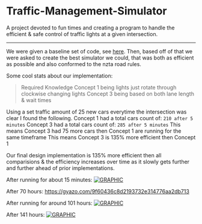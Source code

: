 # Traffic-Management-Simulator

A project devoted to fun times and creating a program to handle the efficient & safe control of traffic lights at a given intersection.

---

We were given a baseline set of code, see [here](https://github.com/Skelmis/Traffic-Management-Simulator/tree/master/Baseline%20Traffic%20code). Then, based off of that we were asked to create the best simulator we could, that was both as efficient as possible and also conformed to the nzta road rules.

Some cool stats about our implementation:

> Required Knowledge
> Concept 1 being lights just rotate through clockwise changing lights
> Concept 3 being based on both lane length & wait times

Using a set traffic amount of 25 new cars everytime the intersection was clear I found the following.
Concept 1 had a total cars count of: `210 after 5 minutes`
Concept 3 had a total cars count of: `285 after 5 minutes`
This means Concept 3 had 75 more cars then Concept 1 are running for the same timeframe
This means Concept 3 is 135% more efficient then Concept 1

Our final design implementation is 135% more efficient then all comparisions & the efficiency increases over time as it slowly gets further and further ahead of prior implementations.

After running for about 15 minutes:
[![GRAPHIC](https://imgur.com/a/OXCzUmq)]()

After 70 hours:
https://gyazo.com/9f60436c8d2193732e314776aa2db713

After running for around 101 hours:
[![GRAPHIC](https://imgur.com/a/WiDHC6L)]()

After 141 hours:
[![GRAPHIC](https://imgur.com/a/iknKnHI)]()
